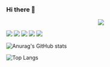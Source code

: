 ### Hi there 👋

<!--
**ghdud119/ghdud119** is a ✨ _special_ ✨ repository because its `README.md` (this file) appears on your GitHub profile.

Here are some ideas to get you started:

- 🔭 I’m currently working on ...
- 🌱 I’m currently learning ...
- 👯 I’m looking to collaborate on ...
- 🤔 I’m looking for help with ...
- 💬 Ask me about ...
- 📫 How to reach me: ...
- 😄 Pronouns: ...
- ⚡ Fun fact: ...
-->
<p align="center">
  <a href="https://hits.seeyoufarm.com"><img src="https://hits.seeyoufarm.com/api/count/incr/badge.svg?url=https%3A%2F%2Fgithub.com%2Fhyeinisfree&count_bg=%2341B883&title_bg=%23CDC2C2&icon=github.svg&icon_color=%23E7E7E7&title=hits&edge_flat=false"/></a>
</p>

<img src="https://img.shields.io/badge/Unreal-007396?style=flat&logo=Unreal Engine&logoColor=white"/>
<img src="https://img.shields.io/badge/ -A8B9CC?style=flat&logo=C++&logoColor=white"/>
<img src="https://img.shields.io/badge/ -007396?style=flat&logo=C&logoColor=white"/>
<img src="https://img.shields.io/badge/OpenGL-5586A4?style=flat&logo=OpenGL&logoColor=white"/>
<img src="https://img.shields.io/badge/Vulkan-AC162C?style=flat&logo=Vulkan&logoColor=white"/>



![Anurag's GitHub stats](https://github-readme-stats.vercel.app/api?username=ghdud119&show_icons=true&theme=dark)

![Top Langs](https://github-readme-stats.vercel.app/api/top-langs/?username=ghdud119&layout=compact&theme=dark)


